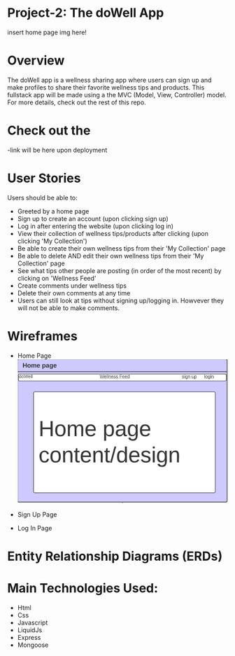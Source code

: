 # Project-2: The doWell App

insert home page img here!

# Overview

The doWell app is a wellness sharing app where users can sign up and make profiles to share their favorite wellness tips and products. This fullstack app will be made using a the MVC (Model, View, Controller) model. For more details, check out the rest of this repo.

# Check out the

-link will be here upon deployment

# User Stories

Users should be able to:

- Greeted by a home page
- Sign up to create an account (upon clicking sign up)
- Log in after entering the website (upon clicking log in)
- View their collection of wellness tips/products after clicking (upon clicking 'My Collection')
- Be able to create their own wellness tips from their 'My Collection' page
- Be able to delete AND edit their own wellness tips from their 'My Collection' page
- See what tips other people are posting (in order of the most recent) by clicking on 'Wellness Feed'
- Create comments under wellness tips
- Delete their own comments at any time
- Users can still look at tips without signing up/logging in. Howvever they will not be able to make comments.

# Wireframes

- Home Page
  ![home page](./Images/homePage.png)
- Sign Up Page

- Log In Page

# Entity Relationship Diagrams (ERDs)

# Main Technologies Used:

- Html
- Css
- Javascript
- LiquidJs
- Express
- Mongoose

